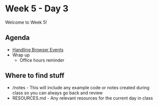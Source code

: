# Week 5 - Day 3

Welcome to Week 5!

## Agenda

- [Handling Browser Events](https://learn.digitalcrafts.com/flex/lessons/handling-user-input/handling-browser-events/)
- Wrap up
  - Office hours reminder

## Where to find stuff
- /notes - This will include any example code or notes created during class so you can always go back and review
- RESOURCES.md - Any relevant resources for the current day in class

